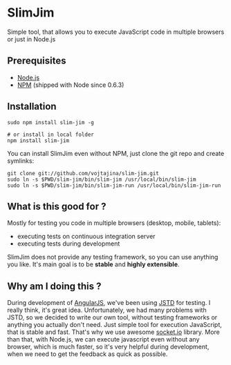 # SlimJim

Simple tool, that allows you to execute JavaScript code in multiple browsers or just in Node.js


## Prerequisites

* [Node.js]
* [NPM] (shipped with Node since 0.6.3)


## Installation

    sudo npm install slim-jim -g

    # or install in local folder
    npm install slim-jim

You can install SlimJim even without NPM, just clone the git repo and create symlinks:

    git clone git://github.com/vojtajina/slim-jim.git
    sudo ln -s $PWD/slim-jim/bin/slim-jim /usr/local/bin/slim-jim
    sudo ln -s $PWD/slim-jim/bin/slim-jim-run /usr/local/bin/slim-jim-run


## What is this good for ?

Mostly for testing you code in multiple browsers (desktop, mobile, tablets):

* executing tests on continuous integration server
* executing tests during development

SlimJim does not provide any testing framework, so you can use anything you like. It's main goal is to be **stable** and **highly extensible**.


## Why am I doing this ?

During development of [AngularJS], we've been using [JSTD] for testing. I really think, it's great idea. Unfortunately, we had many problems with JSTD, so we decided to write our own tool, without testing frameworks or anything you actually don't need. Just simple tool for execution JavaScript, that is stable and fast. That's why we use awesome [socket.io] library. More than that, with Node.js, we can execute javascript even without any browser, which is much faster, so it's very helpful during development, when we need to get the feedback as quick as possible.


[AngularJS]: http://angularjs.org/
[JSTD]: http://code.google.com/p/js-test-driver/
[socket.io]: http://socket.io/
[Node.js]: http://nodejs.org/
[NPM]: http://npmjs.org/
